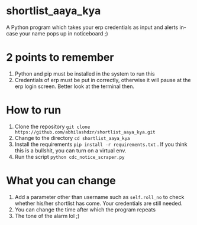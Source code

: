 # shortlist_aaya_kya
A Python program which takes your erp credentials as input and alerts in-case your name pops up in noticeboard ;)

# 2 points to remember
1. Python and pip must be installed in the system to run this
2. Credentials of erp must be put in correctly, otherwise it will pause at the erp login screen. Better look at the terminal then.

# How to run
1. Clone the repository ```git clone https://github.com/abhilashdzr/shortlist_aaya_kya.git```
2. Change to the directory ```cd shortlist_aaya_kya```
3. Install the requirements ```pip install -r requirements.txt``` . If you think this is a bullshit, you can turn on a virtual env.
4. Run the script ```python cdc_notice_scraper.py```


# What you can change 
1. Add a parameter other than username such as ```self.roll_no``` to check whether his/her shortlist has come. Your credentials are still needed.
2. You can change the time after which the program repeats
3. The tone of the alarm lol ;)
